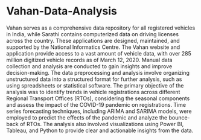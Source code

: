 # Vahan-Data-Analysis
Vahan serves as a comprehensive data repository for all registered vehicles in India, while Sarathi contains computerized data on driving licenses across the country. These applications are designed, maintained, and supported by the National Informatics Centre. The Vahan website and application provide access to a vast amount of vehicle data, with over 285 million digitized vehicle records as of March 12, 2020. Manual data collection and analysis are conducted to gain insights and improve decision-making. The data preprocessing and analysis involve organizing unstructured data into a structured format for further analysis, such as using spreadsheets or statistical software. The primary objective of the analysis was to identify trends in vehicle registrations across different Regional Transport Offices (RTOs), considering the seasonal components and assess the impact of the COVID-19 pandemic on registrations. Time series forecasting techniques, including ARIMA and SARIMA models, were employed to predict the effects of the pandemic and analyze the bounce-back of RTOs. The analysis also involved visualizations using Power BI, Tableau, and Python to provide clear and actionable insights from the data.
